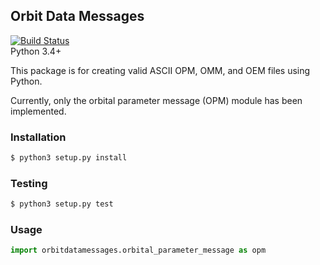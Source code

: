 ## Orbit Data Messages
[![Build Status](https://travis-ci.org/RazerM/orbit-data-messages.svg?branch=master)](https://travis-ci.org/RazerM/orbit-data-messages)  
Python 3.4+

This package is for creating valid ASCII OPM, OMM, and OEM files using Python.

Currently, only the orbital parameter message (OPM) module has been implemented.

### Installation

```bash
$ python3 setup.py install
```

### Testing

```bash
$ python3 setup.py test
```

### Usage

```python
import orbitdatamessages.orbital_parameter_message as opm
```